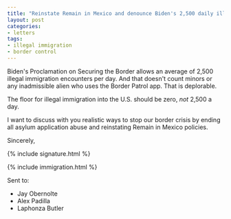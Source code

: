```yaml
---
title: "Reinstate Remain in Mexico and denounce Biden's 2,500 daily illegal plan"
layout: post
categories:
- letters
tags:
- illegal immigration
- border control
---
```


Biden's Proclamation on Securing the Border allows an average of 2,500 illegal immigration encounters per day. And that doesn't count minors or any inadmissible alien who uses the Border Patrol app. That is deplorable.

The floor for illegal immigration into the U.S. should be zero, *not* 2,500 a day.

I want to discuss with you realistic ways to stop our border crisis by ending all asylum application abuse and reinstating Remain in Mexico policies.

Sincerely,

{% include signature.html %}

{% include immigration.html %}

Sent to:

- Jay Obernolte
- Alex Padilla
- Laphonza Butler
